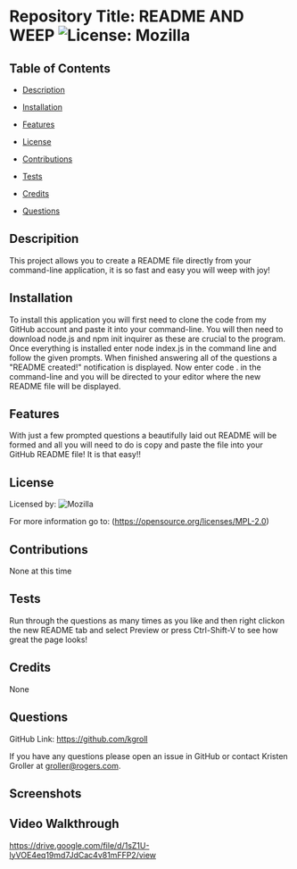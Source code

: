  
  # Repository Title:   README AND WEEP     ![License: Mozilla](https://img.shields.io/badge/license-Mozilla-blue.svg) 
    

  ## Table of Contents

  * [Description](#description)

  * [Installation](#installation)

  * [Features](#features)

  * [License](#license)

  * [Contributions](#contributions)

  * [Tests](#tests)

  * [Credits](#credits)

  * [Questions](#questions)

  ## Descripition

  This project allows you to create a README file directly from your command-line application, it is so fast and easy you will weep with joy!

  ## Installation

  To install this application you will first need to clone the code from my GitHub account and paste it into your command-line. You will then need to download node.js and npm init inquirer as these are crucial to the program. Once everything is installed enter node index.js in the command line and follow the given prompts. When finished answering all of the questions a "README created!" notification is displayed. Now enter code . in the command-line and you will be directed to your editor where the new README file will be displayed.

  ## Features

  With just a few prompted questions a beautifully laid out README will be formed and all you will need to do is copy and paste the file into your GitHub README file! It is that easy!!

  ## License

  Licensed by:  ![Mozilla](https://opensource.org/licenses/MPL-2.0)
  
  For more information go to:  (https://opensource.org/licenses/MPL-2.0)

  ## Contributions

  None at this time

  ## Tests

  Run through the questions as many times as you like and then right clickon the new README tab and select Preview or press Ctrl-Shift-V to see how great the page looks!

  ## Credits

  None

  ## Questions

   GitHub Link:   https://github.com/kgroll

   If you have any questions please open an issue in GitHub or contact Kristen Groller at groller@rogers.com.
   
   ## Screenshots
   
   
   ## Video Walkthrough
   
   https://drive.google.com/file/d/1sZ1U-lyVOE4eq19md7JdCac4v81mFFP2/view
   
